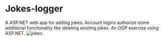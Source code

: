 # Jokes-logger
A ASP.NET web app for adding jokes. Account logins authorize some additional functionality like deleting existing jokes. An OOP exercise using ASP.NET.
![jokes](https://user-images.githubusercontent.com/72757831/167645704-dbd76896-0ada-44ad-b15b-0c7f146089de.gif)
